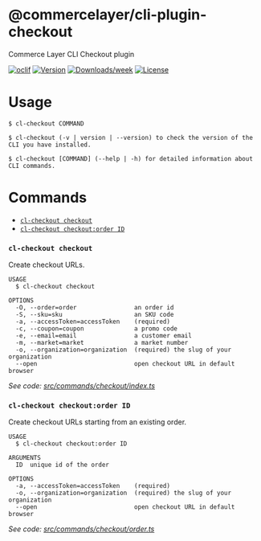 @commercelayer/cli-plugin-checkout
==================================

Commerce Layer CLI Checkout plugin

[![oclif](https://img.shields.io/badge/cli-oclif-brightgreen.svg)](https://oclif.io)
[![Version](https://img.shields.io/npm/v/@commercelayer/cli-plugin-checkout.svg)](https://npmjs.org/package/@commercelayer/cli-plugin-checkout)
[![Downloads/week](https://img.shields.io/npm/dw/@commercelayer/cli-plugin-checkout.svg)](https://npmjs.org/package/@commercelayer/cli-plugin-checkout)
[![License](https://img.shields.io/npm/l/@commercelayer/cli-plugin-checkout.svg)](https://github.com/commercelayer/commercelayer-cli-plugin-checkout/blob/master/package.json)

<!-- toc -->


<!-- tocstop -->
# Usage
<!-- usage -->

```sh-session
$ cl-checkout COMMAND

$ cl-checkout (-v | version | --version) to check the version of the CLI you have installed.

$ cl-checkout [COMMAND] (--help | -h) for detailed information about CLI commands.
```
<!-- usagestop -->
# Commands
<!-- commands -->

* [`cl-checkout checkout`](#cl-checkout-checkout)
* [`cl-checkout checkout:order ID`](#cl-checkout-checkoutorder-id)

### `cl-checkout checkout`

Create checkout URLs.

```
USAGE
  $ cl-checkout checkout

OPTIONS
  -O, --order=order                an order id
  -S, --sku=sku                    an SKU code
  -a, --accessToken=accessToken    (required)
  -c, --coupon=coupon              a promo code
  -e, --email=email                a customer email
  -m, --market=market              a market number
  -o, --organization=organization  (required) the slug of your organization
  --open                           open checkout URL in default browser
```

_See code: [src/commands/checkout/index.ts](https://github.com/commercelayer/commercelayer-cli-plugin-checkout/blob/v1.0.2/src/commands/checkout/index.ts)_

### `cl-checkout checkout:order ID`

Create checkout URLs starting from an existing order.

```
USAGE
  $ cl-checkout checkout:order ID

ARGUMENTS
  ID  unique id of the order

OPTIONS
  -a, --accessToken=accessToken    (required)
  -o, --organization=organization  (required) the slug of your organization
  --open                           open checkout URL in default browser
```

_See code: [src/commands/checkout/order.ts](https://github.com/commercelayer/commercelayer-cli-plugin-checkout/blob/v1.0.2/src/commands/checkout/order.ts)_
<!-- commandsstop -->
